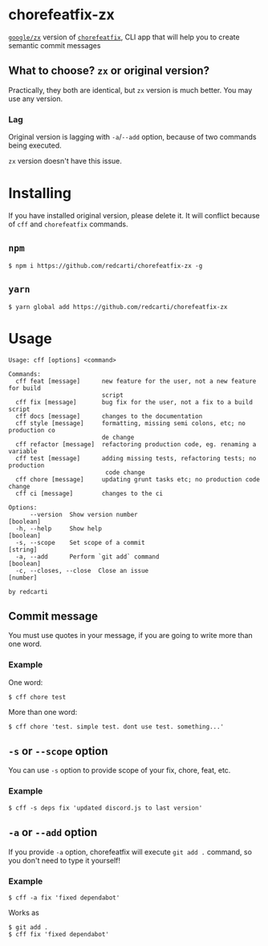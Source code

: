 # chorefeatfix-zx
[`google/zx`](https://github.com/google/zx) version of [`chorefeatfix`](https://github.com/redcarti/chorefeatfix), CLI app that will help you to create semantic commit messages

## What to choose? `zx` or original version?
Practically, they both are identical, but `zx` version is much better. You may use any version.

### Lag
Original version is lagging with `-a`/`--add` option, because of two commands being executed.

`zx` version doesn't have this issue.

# Installing

If you have installed original version, please delete it. It will conflict because of `cff` and `chorefeatfix` commands.

## `npm`

```console
$ npm i https://github.com/redcarti/chorefeatfix-zx -g
```

## `yarn`

```console
$ yarn global add https://github.com/redcarti/chorefeatfix-zx
```

# Usage

```console
Usage: cff [options] <command>

Commands:
  cff feat [message]      new feature for the user, not a new feature for build
                          script
  cff fix [message]       bug fix for the user, not a fix to a build script
  cff docs [message]      changes to the documentation
  cff style [message]     formatting, missing semi colons, etc; no production co
                          de change
  cff refactor [message]  refactoring production code, eg. renaming a variable
  cff test [message]      adding missing tests, refactoring tests; no production
                           code change
  cff chore [message]     updating grunt tasks etc; no production code change
  cff ci [message]        changes to the ci

Options:
      --version  Show version number                                   [boolean]
  -h, --help     Show help                                             [boolean]
  -s, --scope    Set scope of a commit                                  [string]
  -a, --add      Perform `git add` command                             [boolean]
  -c, --closes, --close  Close an issue                                 [number]

by redcarti
```

## Commit message

You must use quotes in your message, if you are going to write more than one word.

### Example

One word:

```console
$ cff chore test
```

More than one word:

```console
$ cff chore 'test. simple test. dont use test. something...'
```

## `-s` or `--scope` option

You can use `-s` option to provide scope of your fix, chore, feat, etc.

### Example

```console
$ cff -s deps fix 'updated discord.js to last version'
```

## `-a` or `--add` option

If you provide `-a` option, chorefeatfix will execute `git add .` command, so you don't need to type it yourself!

### Example

```console
$ cff -a fix 'fixed dependabot'
```

Works as

```console
$ git add .
$ cff fix 'fixed dependabot'
```
